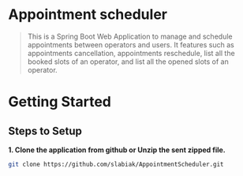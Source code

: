 

# Appointment scheduler

>This is a Spring Boot Web Application to manage and schedule appointments between operators and users. It features such as appointments cancellation, appointments reschedule, list all the booked slots of an operator, and list all the opened slots of an operator.

# Getting Started

## Steps to Setup

**1. Clone the application from github or Unzip the sent zipped file.**

```bash
git clone https://github.com/slabiak/AppointmentScheduler.git
```


